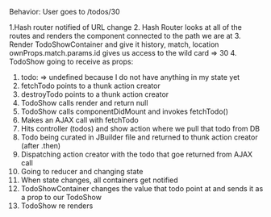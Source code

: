 Behavior: User goes to /todos/30

1.Hash router notified of URL change
2. Hash Router looks at all of the routes and renders the component connected to the path we are at
3. Render TodoShowContainer and give it history, match, location
    ownProps.match.params.id gives us access to the wild card => 30
4. TodoShow going to receive as props: 
   1. todo: => undefined because I do not have anything in my state yet
   2. fetchTodo points to a thunk action creator
   3. destroyTodo points to a thunk action creator
5. TodoShow calls render and return null
6. TodoShow calls componentDidMount and invokes fetchTodo()
7. Makes an AJAX call with fetchTodo
8. Hits controller (todos) and show action where we pull that todo from DB
9. Todo being curated in JBuilder file and returned to thunk action creator (after .then)
10. Dispatching action creator with the todo that goe returned from AJAX call
11. Going to reducer and changing state
12. When state changes, all containers get notified 
13. TodoShowContainer changes the value that todo point at and sends it as a prop to our TodoShow 
14. TodoShow re renders